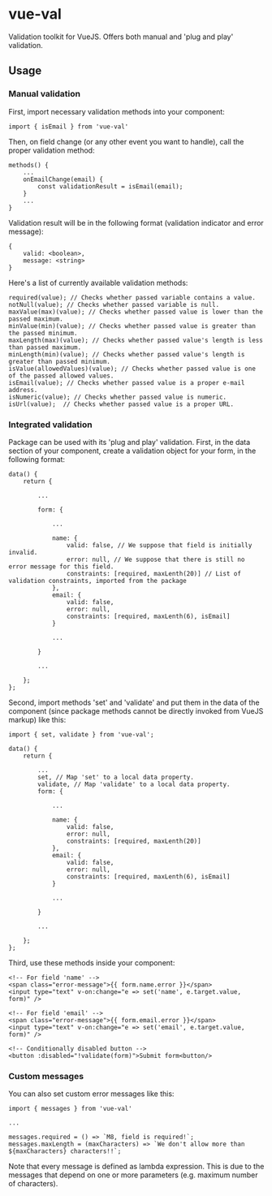# vue-val

Validation toolkit for VueJS. Offers both manual and 'plug and play' validation. 

## Usage

### Manual validation
First, import necessary validation methods into your component:
```
import { isEmail } from 'vue-val'
```

Then, on field change (or any other event you want to handle), call the proper validation method:
```
methods() {
    ...
    onEmailChange(email) {
        const validationResult = isEmail(email);
    }
    ...
}
```

Validation result will be in the following format (validation indicator and error message):
```
{
    valid: <boolean>,
    message: <string>
}
```

Here's a list of currently available validation methods:
```
required(value); // Checks whether passed variable contains a value.
notNull(value); // Checks whether passed variable is null.
maxValue(max)(value); // Checks whether passed value is lower than the passed maximum.
minValue(min)(value); // Checks whether passed value is greater than the passed minimum.
maxLength(max)(value); // Checks whether passed value's length is less than passed maximum.
minLength(min)(value); // Checks whether passed value's length is greater than passed minimum.
isValue(allowedValues)(value); // Checks whether passed value is one of the passed allowed values.
isEmail(value); // Checks whether passed value is a proper e-mail address.
isNumeric(value); // Checks whether passed value is numeric.
isUrl(value);  // Checks whether passed value is a proper URL.
```

### Integrated validation
Package can be used with its 'plug and play' validation. First, in the data section of your component, create a validation object for your form, in the following format:
```
data() {
    return {
    
        ...

        form: {

            ...

            name: {
                valid: false, // We suppose that field is initially invalid.
                error: null, // We suppose that there is still no error message for this field.
                constraints: [required, maxLenth(20)] // List of validation constraints, imported from the package
            },
            email: {
                valid: false,
                error: null,
                constraints: [required, maxLenth(6), isEmail]
            }

            ...

        }

        ...
        
    };
};
```

Second, import methods 'set' and 'validate' and put them in the data of the component (since package methods cannot be directly invoked from VueJS markup) like this:
```
import { set, validate } from 'vue-val';

data() {
    return {
    
        ...
        set, // Map 'set' to a local data property.
        validate, // Map 'validate' to a local data property.
        form: {

            ...

            name: {
                valid: false,
                error: null,
                constraints: [required, maxLenth(20)]
            },
            email: {
                valid: false,
                error: null,
                constraints: [required, maxLenth(6), isEmail]
            }

            ...

        }

        ...
        
    };
};
```

Third, use these methods inside your component:
```
<!-- For field 'name' -->
<span class="error-message">{{ form.name.error }}</span>
<input type="text" v-on:change="e => set('name', e.target.value, form)" />

<!-- For field 'email' -->
<span class="error-message">{{ form.email.error }}</span>
<input type="text" v-on:change="e => set('email', e.target.value, form)" />

<!-- Conditionally disabled button -->
<button :disabled="!validate(form)">Submit form<button/>
```

### Custom messages
You can also set custom error messages like this:

```
import { messages } from 'vue-val'

...

messages.required = () => `M8, field is required!`;
messages.maxLength = (maxCharacters) => `We don't allow more than ${maxCharacters} characters!!`;
```

Note that every message is defined as lambda expression. This is due to the messages that depend on one or more parameters (e.g. maximum number of characters).